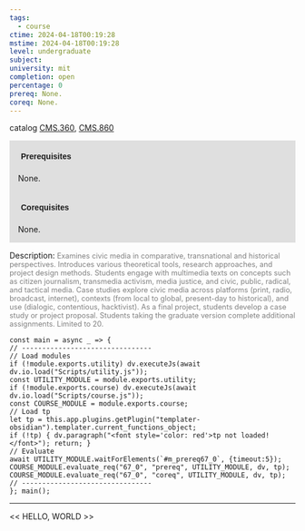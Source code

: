 ```yaml
---
tags:
  - course
ctime: 2024-04-18T00:19:28
mstime: 2024-04-18T00:19:28
level: undergraduate
subject: 
university: mit
completion: open
percentage: 0
prereq: None.
coreq: None.
---
```


catalog [CMS.360](http://student.mit.edu/catalog/mCMSa.html#CMS.360), [CMS.860](http://student.mit.edu/catalog/mCMSa.html#CMS.860)

<span style="display: block; padding: 15px; background-color: rgb(100, 100, 100, 0.2);"><font id="m_prereq67_0" style="display: block; font-family: Arial, sans-serif; font-weight: bold; padding: 5px">Prerequisites</font><br><span id="prereq67_0">None.</span></span>
<span style="display: block; padding: 15px; background-color: rgb(100, 100, 100, 0.2);"><font id="m_coreq67_0" style="display: block; font-family: Arial, sans-serif; font-weight: bold; padding: 5px">Corequisites</font><br><span id="coreq67_0">None.</span></span>

<font style="">Description:</font>
<font style="color: grey; font-size: 0.8rem;">Examines civic media in comparative, transnational and historical perspectives. Introduces various theoretical tools, research approaches, and project design methods. Students engage with multimedia texts on concepts such as citizen journalism, transmedia activism, media justice, and civic, public, radical, and tactical media. Case studies explore civic media across platforms (print, radio, broadcast, internet), contexts (from local to global, present-day to historical), and use (dialogic, contentious, hacktivist). As a final project, students develop a case study or project proposal. Students taking the graduate version complete additional assignments. Limited to 20.</font>

```dataviewjs
const main = async _ => {
// --------------------------------
// Load modules
if (!module.exports.utility) dv.executeJs(await dv.io.load("Scripts/utility.js"));
const UTILITY_MODULE = module.exports.utility;
if (!module.exports.course) dv.executeJs(await dv.io.load("Scripts/course.js"));
const COURSE_MODULE = module.exports.course;
// Load tp
let tp = this.app.plugins.getPlugin("templater-obsidian").templater.current_functions_object;
if (!tp) { dv.paragraph("<font style='color: red'>tp not loaded!</font>"); return; }
// Evaluate
await UTILITY_MODULE.waitForElements(`#m_prereq67_0`, {timeout:5});
COURSE_MODULE.evaluate_req("67_0", "prereq", UTILITY_MODULE, dv, tp);
COURSE_MODULE.evaluate_req("67_0", "coreq", UTILITY_MODULE, dv, tp);
// --------------------------------
}; main();
```

---

<< HELLO, WORLD >>
